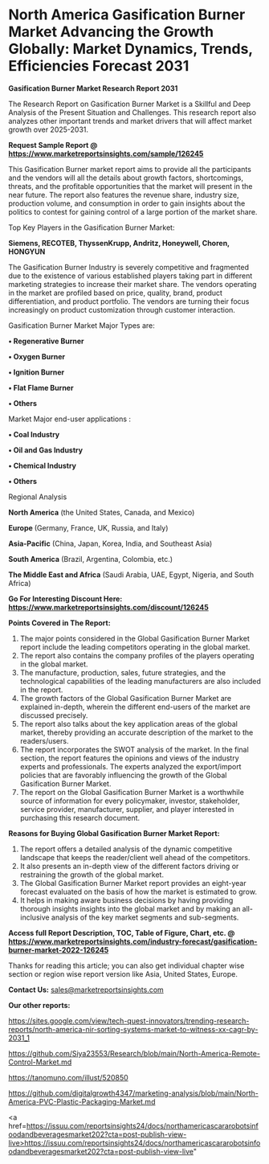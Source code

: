 # North America Gasification Burner Market Advancing the Growth Globally: Market Dynamics, Trends, Efficiencies Forecast 2031

<strong>Gasification Burner Market Research Report 2031</strong>

The Research Report on Gasification Burner Market is a Skillful and Deep Analysis of the Present Situation and Challenges. This research report also analyzes other important trends and market drivers that will affect market growth over 2025-2031.

<strong>Request Sample Report @ <a href=https://www.marketreportsinsights.com/sample/126245>https://www.marketreportsinsights.com/sample/126245</a></strong>

This Gasification Burner market report aims to provide all the participants and the vendors will all the details about growth factors, shortcomings, threats, and the profitable opportunities that the market will present in the near future. The report also features the revenue share, industry size, production volume, and consumption in order to gain insights about the politics to contest for gaining control of a large portion of the market share.

Top Key Players in the Gasification Burner Market:

<strong>Siemens, RECOTEB, ThyssenKrupp, Andritz, Honeywell, Choren, HONGYUN</strong>

The Gasification Burner Industry is severely competitive and fragmented due to the existence of various established players taking part in different marketing strategies to increase their market share. The vendors operating in the market are profiled based on price, quality, brand, product differentiation, and product portfolio. The vendors are turning their focus increasingly on product customization through customer interaction.

Gasification Burner Market Major Types are:

<strong>• Regenerative Burner

• Oxygen Burner

• Ignition Burner

• Flat Flame Burner

• Others</strong>

Market Major end-user applications :

<strong>• Coal Industry

• Oil and Gas Industry

• Chemical Industry

• Others</strong>

Regional Analysis

</u><strong><b>North America</b></strong> (the United States, Canada, and Mexico)

<strong><b>Europe </b></strong>(Germany, France, UK, Russia, and Italy)

<strong><b>Asia-Pacific</b></strong> (China, Japan, Korea, India, and Southeast Asia)

<strong><b>South America</b></strong> (Brazil, Argentina, Colombia, etc.)

<strong><b>The Middle East and Africa</b></strong> (Saudi Arabia, UAE, Egypt, Nigeria, and South Africa)

<strong>Go For Interesting Discount Here: <a href=https://www.marketreportsinsights.com/discount/126245>https://www.marketreportsinsights.com/discount/126245</a></strong>

<strong>Points Covered in The Report:</strong>
<ol>
  <li>The major points considered in the Global Gasification Burner Market report include the leading competitors operating in the global market.</li>
  <li>The report also contains the company profiles of the players operating in the global market.</li>
  <li>The manufacture, production, sales, future strategies, and the technological capabilities of the leading manufacturers are also included in the report.</li>
  <li>The growth factors of the Global Gasification Burner Market are explained in-depth, wherein the different end-users of the market are discussed precisely.</li>
  <li>The report also talks about the key application areas of the global market, thereby providing an accurate description of the market to the readers/users.</li>
  <li>The report incorporates the SWOT analysis of the market. In the final section, the report features the opinions and views of the industry experts and professionals. The experts analyzed the export/import policies that are favorably influencing the growth of the Global Gasification Burner Market.</li>
  <li>The report on the Global Gasification Burner Market is a worthwhile source of information for every policymaker, investor, stakeholder, service provider, manufacturer, supplier, and player interested in purchasing this research document.</li>
</ol>
<strong>Reasons for Buying Global Gasification Burner Market Report:</strong>

<ol>
  <li>The report offers a detailed analysis of the dynamic competitive landscape that keeps the reader/client well ahead of the competitors.</li>
  <li>It also presents an in-depth view of the different factors driving or restraining the growth of the global market.</li>
  <li>The Global Gasification Burner Market report provides an eight-year forecast evaluated on the basis of how the market is estimated to grow.</li>
  <li>It helps in making aware business decisions by having providing thorough insights insights into the global market and by making an all-inclusive analysis of the key market segments and sub-segments.</li>
</ol>
<strong>Access full Report Description, TOC, Table of Figure, Chart, etc. @ <a href=https://www.marketreportsinsights.com/industry-forecast/gasification-burner-market-2022-126245>https://www.marketreportsinsights.com/industry-forecast/gasification-burner-market-2022-126245</a></strong>


Thanks for reading this article; you can also get individual chapter wise section or region wise report version like Asia, United States, Europe.

<strong>Contact Us:</strong>
sales@marketreportsinsights.com

<strong>Our other reports:</strong>

<a href=https://sites.google.com/view/tech-quest-innovators/trending-research-reports/north-america-nir-sorting-systems-market-to-witness-xx-cagr-by-2031_1>https://sites.google.com/view/tech-quest-innovators/trending-research-reports/north-america-nir-sorting-systems-market-to-witness-xx-cagr-by-2031_1</a>

<a href=https://github.com/Siya23553/Research/blob/main/North-America-Remote-Control-Market.md>https://github.com/Siya23553/Research/blob/main/North-America-Remote-Control-Market.md</a>

<a href=https://tanomuno.com/illust/520850>https://tanomuno.com/illust/520850</a>

<a href=https://github.com/digitalgrowth4347/marketing-analysis/blob/main/North-America-PVC-Plastic-Packaging-Market.md>https://github.com/digitalgrowth4347/marketing-analysis/blob/main/North-America-PVC-Plastic-Packaging-Market.md</a>

<a href=https://issuu.com/reportsinsights24/docs/northamericascararobotsinfoodandbeveragesmarket202?cta=post-publish-view-live>https://issuu.com/reportsinsights24/docs/northamericascararobotsinfoodandbeveragesmarket202?cta=post-publish-view-live</a>"
